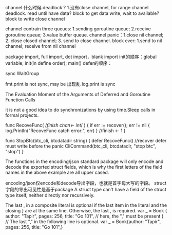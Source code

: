 channel
什么时候 deadlock ? 1.没有close channel, for range channel deadlock.
read until have data? block to get data
write, wait to available? block to write
close channel

channel contrain three queues: 1.sending goroutine queue; 2.receive goroutine queue; 3.value buffer queue.
channel panic：1.close nil channel; 2. close closed channel; 3.  send to close channel.
block ever: 1.send to nil channel; receive from nil channel


package import, full import, dot import，blank import
init的顺序：global variable; init(in define order); main()
defer的顺序：

sync WaitGroup

fmt.print is not sync, may be 出现乱
log.print is sync

The Evaluation Moment of the Arguments of Deferred and Goroutine Function Calls

it is not a good idea to do synchronizations by using time.Sleep calls in formal projects.


func RecoveFunc( /*finish chan<- int*/ ) {
	if err := recover(); err != nil {
		log.Println("RecoveFunc catch error:", err)
	}
	//finish <- 1
}

func StopBtc(btc_cli, btcdatadir string) {
	defer RecoveFunc() //recover defer must write before the panic
	CliCommand(btc_cli, btcdatadir, "stop btc", "stop")
}

The functions in the encoding/json standard package will only encode and decode the exported struct fields, which is why the first letters of the field names in the above example are all upper cased.

encoding/json仅encode和decode导出字段，也就是首字母大写的字段。
struct字段的导出可见性是基于package
A struct type can't have a field of the struct type itself, neither directly nor recursively.

The last , in a composite literal is optional if the last item in the literal and the closing } are at the same line. Otherwise, the last , is required. 
var _ = Book {
	author: "Tapir",
	pages: 256,
	title: "Go 101", // here, the "," must be present
}
// The last "," in the following line is optional.
var _ = Book{author: "Tapir", pages: 256, title: "Go 101",}




